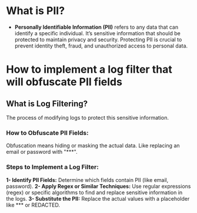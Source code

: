 # What is PII?
- **Personally Identifiable Information (PII)** refers to any data that can identify a specific individual. It’s sensitive information that should be protected to maintain privacy and security. Protecting PII is crucial to prevent identity theft, fraud, and unauthorized access to personal data.   

# How to implement a log filter that will obfuscate PII fields
## What is Log Filtering?
The process of modifying logs to protect this sensitive information.

### How to Obfuscate PII Fields:
Obfuscation means hiding or masking the actual data. Like replacing an email or password with "***".   

### Steps to Implement a Log Filter:
**1- Identify PII Fields:** Determine which fields contain PII (like email, password).
**2- Apply Regex or Similar Techniques:** Use regular expressions (regex) or specific algorithms to find and replace sensitive information in the logs.
**3- Substitute the PII:** Replace the actual values with a placeholder like *** or REDACTED.
